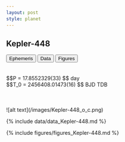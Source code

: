 ```yaml
---
layout: post
style: planet
---
```

<script src="../js/planets.js"></script>

## Kepler-448

<!-- Tab links -->
<div class="tab">
<button class="tablinks" onclick="openCity(event, 'Ephemeris')">Ephemeris</button>
<button class="tablinks" onclick="openCity(event, 'Data')">Data</button>
<button class="tablinks" onclick="openCity(event, 'Figures')">Figures</button>
</div>

<!-- Tab content -->
<div id="Ephemeris" class="tabcontent" markdown="1">
<br/><br/>
$$P = 17.8552329(33) $$ day <br/>
$$T_0 = 2456408.01473(16) $$ BJD TDB
<br/><br/>
<br/><br/>
![alt text](/images/Kepler-448_o_c.png)
</div>


<div id="Data" class="tabcontent" markdown="1">

{% include data/data_Kepler-448.md %}

</div>

<div id="Figures" class="tabcontent" markdown="1">
{% include figures/figures_Kepler-448.md %}
</div>


<script src="../js/tabs.js"></script>


